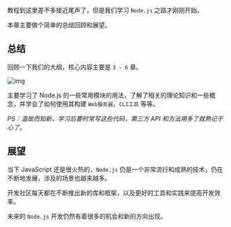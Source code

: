教程到这里差不多接近尾声了，但是我们学习 `Node.js` 之路才刚刚开始。

本章主要做个简单的总结回顾和展望。

## 总结

回顾一下我们的大纲，核心内容主要是 `3 - 6` 章。

![img](https://s2.loli.net/2024/02/06/ca5sJ2qCGIRfv7D.webp)

主要学习了 Node.js 的一些常用模块的用法，了解了相关的理论知识和一些概念，并学会了如何使用其构建 `Web服务器`，`CLI工具` 等等。

*PS：温故而知新，学习后要时常写这些代码，第三方 API 和方法用多了就熟记于心了*。

## 展望

当下 JavaScript 还是很火热的，`Node.js` 仍是一个非常流行和成熟的技术，仍在不断地发展，涉及的场景也越来越多。

开发社区每天都在不断推出新的库和框架，以及更好的工具和实践来提高开发效率。

未来的 `Node.js` 开发仍然有着很多的机会和新的方向出现。